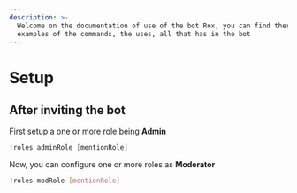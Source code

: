 ```yaml
---
description: >-
  Welcome on the documentation of use of the bot Rox, you can find there all the
  examples of the commands, the uses, all that has in the bot
---
```


# Setup

## After inviting the bot

First setup a one or more role being **Admin**

```cpp
!roles adminRole [mentionRole]
```

Now, you can configure one or more roles as **Moderator**

```bash
!roles modRole [mentionRole]
```



